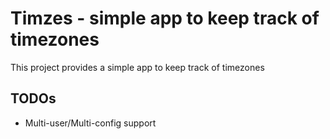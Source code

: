# Timzes - simple app to keep track of timezones

This project provides a simple app to keep track of timezones 

## TODOs
- Multi-user/Multi-config support

